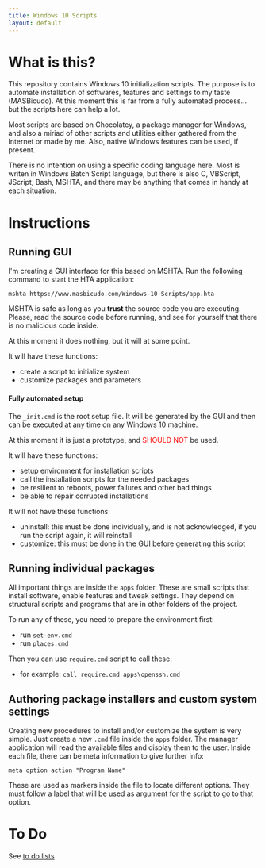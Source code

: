 ```yaml
---
title: Windows 10 Scripts
layout: default
---
```


What is this?
=============

This repository contains Windows 10 initialization scripts.
The purpose is to automate installation of softwares, features and settings to my taste (MASBicudo).
At this moment this is far from a fully automated process... but the scripts here can help a lot.

Most scripts are based on Chocolatey, a package manager for Windows,
and also a miriad of other scripts and utilities either gathered from the Internet or made by me.
Also, native Windows features can be used, if present.

There is no intention on using a specific coding language here.
Most is writen in Windows Batch Script language, but there is also C, VBScript, JScript, Bash, MSHTA,
and there may be anything that comes in handy at each situation.


Instructions
============

## Running GUI

I'm creating a GUI interface for this based on MSHTA.
Run the following command to start the HTA application:

    mshta https://www.masbicudo.com/Windows-10-Scripts/app.hta

MSHTA is safe as long as you **trust** the source code you are executing.
Please, read the source code before running, and see for yourself that there is no malicious code inside.

At this moment it does nothing, but it will at some point.

It will have these functions:
- create a script to initialize system
- customize packages and parameters

#### Fully automated setup

The `_init.cmd` is the root setup file.
It will be generated by the GUI and then can be executed at any time on any Windows 10 machine.

At this moment it is just a prototype, and <font color="red">SHOULD NOT</font> be used.

It will have these functions:
- setup environment for installation scripts
- call the installation scripts for the needed packages
- be resilient to reboots, power failures and other bad things
- be able to repair corrupted installations

It will not have these functions:
- uninstall: this must be done individually, and is not acknowledged, if you run the script again, it will reinstall
- customize: this must be done in the GUI before generating this script

## Running individual packages

All important things are inside the `apps` folder. These are small scripts that install software, enable features and tweak settings.
They depend on structural scripts and programs that are in other folders of the project.

To run any of these, you need to prepare the environment first:
- run `set-env.cmd`
- run `places.cmd`

Then you can use `require.cmd` script to call these:
- for example: `call require.cmd apps\openssh.cmd`


## Authoring package installers and custom system settings

Creating new procedures to install and/or customize the system is very simple.
Just create a new `.cmd` file inside the `apps` folder.
The manager application will read the available files and display them to the user.
Inside each file, there can be meta information to give further info:

    meta option action "Program Name"

These are used as markers inside the file to locate different options.
They must follow a label that will be used as argument for the script
to go to that option.

To Do
=====

See [to do lists](todo.md)
